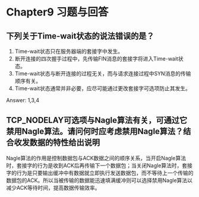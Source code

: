 # Chapter9 习题与回答

## 下列关于Time-wait状态的说法错误的是？

1. Time-wait状态只在服务器端的套接字中发生。
2. 断开连接的四次握手过程中，先传输FIN消息的套接字将进入Time-wait状态。
3. Time-wait状态与断开连接的过程无关，而与请求连接过程中SYN消息的传输顺序有关。
4. Time-wait状态通常并非必要，应尽可能通过更改套接字可选项防止其发生。

Answer: 1,3,4

## TCP_NODELAY可选项与Nagle算法有关，可通过它禁用Nagle算法。请问何时应考虑禁用Nagle算法？结合收发数据的特性给出说明

Nagle算法的作用是控制数据包与ACK数据之间的顺序关系，当开启Nagle算法时，套接字的行为是收到ACK后再传输下一个数据包；当关闭Nagle算法时，套接字的行为是只要输出缓冲中有数据就立即执行发送数据包，而不等待上一个传输的数据包的ACK。所以当被传输的数据能迅速填满缓冲则可以选择禁用Nagle算法以减少ACK等待时间，提高数据传输效率。